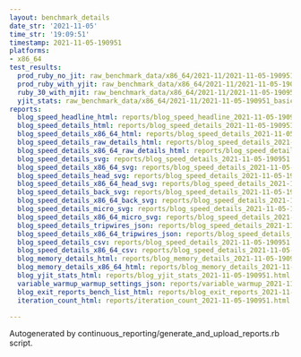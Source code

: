 ```yaml
---
layout: benchmark_details
date_str: '2021-11-05'
time_str: '19:09:51'
timestamp: 2021-11-05-190951
platforms:
- x86_64
test_results:
  prod_ruby_no_jit: raw_benchmark_data/x86_64/2021-11/2021-11-05-190951_basic_benchmark_prod_ruby_no_jit.json
  prod_ruby_with_yjit: raw_benchmark_data/x86_64/2021-11/2021-11-05-190951_basic_benchmark_prod_ruby_with_yjit.json
  ruby_30_with_mjit: raw_benchmark_data/x86_64/2021-11/2021-11-05-190951_basic_benchmark_ruby_30_with_mjit.json
  yjit_stats: raw_benchmark_data/x86_64/2021-11/2021-11-05-190951_basic_benchmark_yjit_stats.json
reports:
  blog_speed_headline_html: reports/blog_speed_headline_2021-11-05-190951.html
  blog_speed_details_html: reports/blog_speed_details_2021-11-05-190951.html
  blog_speed_details_x86_64_html: reports/blog_speed_details_2021-11-05-190951.x86_64.html
  blog_speed_details_raw_details_html: reports/blog_speed_details_2021-11-05-190951.raw_details.html
  blog_speed_details_x86_64_raw_details_html: reports/blog_speed_details_2021-11-05-190951.x86_64.raw_details.html
  blog_speed_details_svg: reports/blog_speed_details_2021-11-05-190951.svg
  blog_speed_details_x86_64_svg: reports/blog_speed_details_2021-11-05-190951.x86_64.svg
  blog_speed_details_head_svg: reports/blog_speed_details_2021-11-05-190951.head.svg
  blog_speed_details_x86_64_head_svg: reports/blog_speed_details_2021-11-05-190951.x86_64.head.svg
  blog_speed_details_back_svg: reports/blog_speed_details_2021-11-05-190951.back.svg
  blog_speed_details_x86_64_back_svg: reports/blog_speed_details_2021-11-05-190951.x86_64.back.svg
  blog_speed_details_micro_svg: reports/blog_speed_details_2021-11-05-190951.micro.svg
  blog_speed_details_x86_64_micro_svg: reports/blog_speed_details_2021-11-05-190951.x86_64.micro.svg
  blog_speed_details_tripwires_json: reports/blog_speed_details_2021-11-05-190951.tripwires.json
  blog_speed_details_x86_64_tripwires_json: reports/blog_speed_details_2021-11-05-190951.x86_64.tripwires.json
  blog_speed_details_csv: reports/blog_speed_details_2021-11-05-190951.csv
  blog_speed_details_x86_64_csv: reports/blog_speed_details_2021-11-05-190951.x86_64.csv
  blog_memory_details_html: reports/blog_memory_details_2021-11-05-190951.html
  blog_memory_details_x86_64_html: reports/blog_memory_details_2021-11-05-190951.x86_64.html
  blog_yjit_stats_html: reports/blog_yjit_stats_2021-11-05-190951.html
  variable_warmup_warmup_settings_json: reports/variable_warmup_2021-11-05-190951.warmup_settings.json
  blog_exit_reports_bench_list_html: reports/blog_exit_reports_2021-11-05-190951.bench_list.html
  iteration_count_html: reports/iteration_count_2021-11-05-190951.html

---
```

Autogenerated by continuous_reporting/generate_and_upload_reports.rb script.

